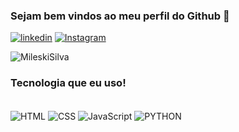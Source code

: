 ### Sejam bem vindos ao meu perfil do Github 👋

[![linkedin](https://img.shields.io/badge/LinkedIn-0077B5?style=for-the-badge&logo=linkedin&logoColor=white)](https://www.linkedin.com/in/cristiano-mileski-382317140/)
[![Instagram](https://img.shields.io/badge/Instagram-E4405F?style=for-the-badge&logo=instagram&logoColor=white)](https://www.instagram.com/mileskicristiano/)

![MileskiSilva](https://github-readme-stats.vercel.app/api?username=MileskiSilva&show_icons=true&theme=synthwave)


### Tecnologia que eu uso!

<div style="display: incline_block"><br/>
 <img align="center" alt="HTML" src="https://img.shields.io/badge/HTML-239120?style=for-the-badge&logo=html5&logoColor=white" />
 <img align="center" alt="CSS   " src="https://img.shields.io/badge/CSS-239120?&style=for-the-badge&logo=css3&logoColor=white" />
 <img align="center" alt="JavaScript" src="https://img.shields.io/badge/JavaScript-F7DF1E?style=for-the-badge&logo=javascript&logoColor=black" />
 <img align="center" alt="PYTHON" src="https://img.shields.io/badge/Python-14354C?style=for-the-badge&logo=python&logoColor=white" />
 </div>


